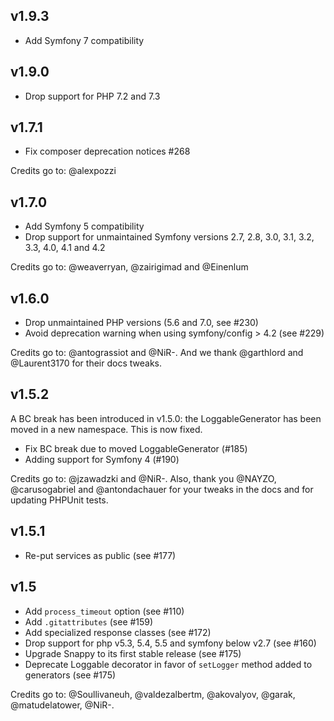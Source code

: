 ## v1.9.3
* Add Symfony 7 compatibility

## v1.9.0
* Drop support for PHP 7.2 and 7.3

## v1.7.1

* Fix composer deprecation notices #268

Credits go to: @alexpozzi

## v1.7.0

* Add Symfony 5 compatibility
* Drop support for unmaintained Symfony versions 2.7, 2.8, 3.0, 3.1, 3.2, 3.3, 4.0, 4.1 and 4.2

Credits go to: @weaverryan, @zairigimad and @Einenlum

## v1.6.0

* Drop unmaintained PHP versions (5.6 and 7.0, see #230)
* Avoid deprecation warning when using symfony/config > 4.2 (see #229)

Credits go to: @antograssiot and @NiR-. And we thank @garthlord and @Laurent3170 for their docs tweaks.

## v1.5.2

A BC break has been introduced in v1.5.0: the LoggableGenerator has been moved in a new namespace. This is now fixed.

* Fix BC break due to moved LoggableGenerator (#185)
* Adding support for Symfony 4 (#190)

Credits go to: @jzawadzki and @NiR-. Also, thank you @NAYZO, @carusogabriel and @antondachauer for your tweaks in the docs and for updating PHPUnit tests.

## v1.5.1

* Re-put services as public (see #177)

## v1.5

* Add `process_timeout` option (see #110)
* Add `.gitattributes` (see #159)
* Add specialized response classes (see #172)
* Drop support for php v5.3, 5.4, 5.5 and symfony below v2.7 (see #160)
* Upgrade Snappy to its first stable release (see #175)
* Deprecate Loggable decorator in favor of `setLogger` method added to generators (see #175)

Credits go to: @Soullivaneuh, @valdezalbertm, @akovalyov, @garak, @matudelatower, @NiR-.
